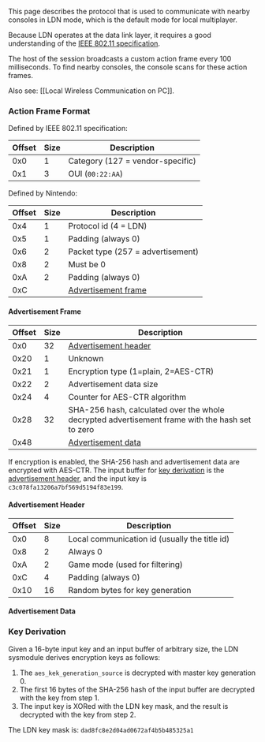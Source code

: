 This page describes the protocol that is used to communicate with nearby consoles in LDN mode, which is the default mode for local multiplayer.

Because LDN operates at the data link layer, it requires a good understanding of the [IEEE 802.11 specification](https://ieeexplore.ieee.org/document/9363693).

The host of the session broadcasts a custom action frame every 100 milliseconds. To find nearby consoles, the console scans for these action frames.

Also see: [[Local Wireless Communication on PC]].

### Action Frame Format
Defined by IEEE 802.11 specification:

| Offset | Size | Description |
| --- | --- | --- |
| 0x0 | 1 | Category (127 = vendor-specific) |
| 0x1 | 3 | OUI (`00:22:AA`) |

Defined by Nintendo:

| Offset | Size | Description |
| --- | --- | --- |
| 0x4 | 1 | Protocol id (4 = LDN) |
| 0x5 | 1 | Padding (always 0) |
| 0x6 | 2 | Packet type (257 = advertisement) |
| 0x8 | 2 | Must be 0 |
| 0xA | 2 | Padding (always 0) |
| 0xC | | [Advertisement frame](#advertisement-frame) |

#### Advertisement Frame
| Offset | Size | Description |
| --- | --- | --- |
| 0x0 | 32 | [Advertisement header](#advertisement-header) |
| 0x20 | 1 | Unknown |
| 0x21 | 1 | Encryption type (1=plain, 2=AES-CTR) |
| 0x22 | 2 | Advertisement data size |
| 0x24 | 4 | Counter for AES-CTR algorithm |
| 0x28 | 32 | SHA-256 hash, calculated over the whole decrypted advertisement frame with the hash set to zero |
| 0x48 | | [Advertisement data](#advertisement-data) |

If encryption is enabled, the SHA-256 hash and advertisement data are encrypted with AES-CTR. The input buffer for [key derivation](#key-derivation) is the [advertisement header](#advertisement-header), and the input key is `c3c078fa13206a7bf569d5194f83e199`.

#### Advertisement Header
| Offset | Size | Description |
| --- | --- | --- |
| 0x0 | 8 | Local communication id (usually the title id) |
| 0x8 | 2 | Always 0 |
| 0xA | 2 | Game mode (used for filtering) |
| 0xC | 4 | Padding (always 0) |
| 0x10 | 16 | Random bytes for key generation |

#### Advertisement Data

### Key Derivation
Given a 16-byte input key and an input buffer of arbitrary size, the LDN sysmodule derives encryption keys as follows:

1. The `aes_kek_generation_source` is decrypted with master key generation 0.
2. The first 16 bytes of the SHA-256 hash of the input buffer are decrypted with the key from step 1.
3. The input key is XORed with the LDN key mask, and the result is decrypted with the key from step 2.

The LDN key mask is: `dad8fc8e2d04ad0672af4b5b485325a1`